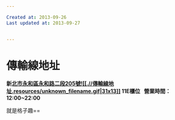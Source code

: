 ```yaml
---

Created at: 2013-09-26
Last updated at: 2013-09-27


---
```


# 傳輸線地址


**新[北市永和區永和路二段205號![[.//傳輸線地址.resources/unknown_filename.gif|31x13]]](http://tw.rd.yahoo.com/referurl/blog/article/maps/*http://tw.maps.yahoo.com/?ei=utf8&addr=%E5%8C%97%E5%B8%82%E6%B0%B8%E5%92%8C%E5%8D%80%E6%B0%B8%E5%92%8C%E8%B7%AF%E4%BA%8C%E6%AE%B5205%E8%99%9F) 11E櫃位   營業時間：12:00~22:00**

就是格子趣==


